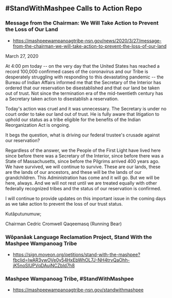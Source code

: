 ## &#35;StandWithMashpee Calls to Action Repo

### Message from the Chairman: We Will Take Action to Prevent the Loss of Our Land
- https://mashpeewampanoagtribe-nsn.gov/news/2020/3/27/message-from-the-chairman-we-will-take-action-to-prevent-the-loss-of-our-land

March 27, 2020

At  4:00 pm today -- on the very day that the United States has reached a record 100,000 confirmed cases of the coronavirus and our Tribe is desperately struggling with responding to this devastating pandemic --  the Bureau of Indian Affairs informed me that the Secretary of the Interior has ordered that our reservation be disestablished and that our  land be taken out of trust.  Not since the termination era of the  mid-twentieth century has a Secretary taken action to disestablish a reservation.

Today's action was cruel and it was unnecessary. The Secretary is under no court order to take our land out of trust.  He is fully aware that litigation to uphold our status as a tribe eligible for the benefits of the Indian Reorganization Act is ongoing.

It begs the question, what is driving our federal trustee's crusade against our reservation?

Regardless of the answer, we the People of the First Light have lived here since before there was a Secretary of the Interior, since before there was a State of Massachusetts, since before the Pilgrims arrived 400 years  ago.  We have survived, we will continue to survive.  These are our lands, these are the lands of our ancestors, and these will be the lands of our grandchildren.  This Administration has come and it will go.  But we will be here, always.  And we will not rest until we are treated equally with other federally recognized tribes and the status of our reservation is confirmed.

I  will continue to provide updates on this important issue in the coming days as we take action to prevent the loss of our trust status.

Kutâputunumuw;

Chairman Cedric Cromwell
Qaqeemasq (Running Bear)

### Wôpanâak Language Reclamation Project, Stand With the Mashpee Wampanoag Tribe

- https://sign.moveon.org/petitions/stand-with-the-mashpee?fbclid=IwAR3ywOVe0y54HxEbWhOL7J-NH4trvQaOhh-jK5noSlUPVqDAujNCZbld7h8

### Mashpee Wampanoag Tribe, &#35;StandWithMashpee

- https://mashpeewampanoagtribe-nsn.gov/standwithmashpee

